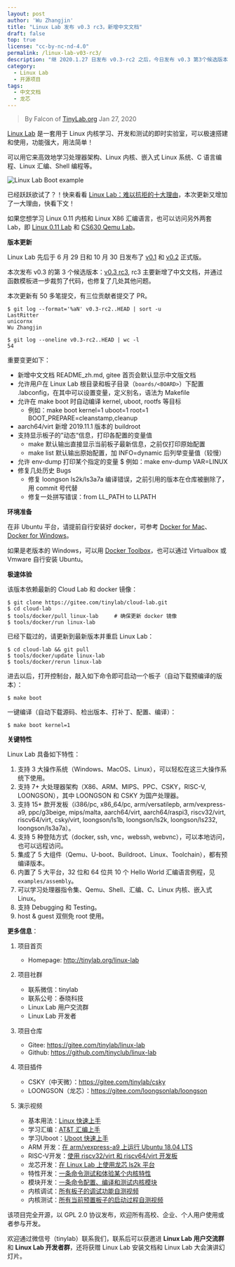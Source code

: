```yaml
---
layout: post
author: 'Wu Zhangjin'
title: "Linux Lab 发布 v0.3 rc3，新增中文文档"
draft: false
top: true
license: "cc-by-nc-nd-4.0"
permalink: /linux-lab-v03-rc3/
description: "继 2020.1.27 日发布 v0.3-rc2 之后，今日发布 v0.3 第3个候选版本，添加中文文档。"
category:
  - Linux Lab
  - 开源项目
tags:
  - 中文文档
  - 龙芯
---
```


> By Falcon of [TinyLab.org][1]
> Jan 27, 2020

[Linux Lab](http://tinylab.org/linux-lab) 是一套用于 Linux 内核学习、开发和测试的即时实验室，可以极速搭建和使用，功能强大，用法简单！

可以用它来高效地学习处理器架构、Linux 内核、嵌入式 Linux 系统、C 语言编程、Linux 汇编、Shell 编程等。

![Linux Lab Boot example](/wp-content/uploads/2019/12/linux-lab.jpg)

已经跃跃欲试了？！快来看看 [Linux Lab：难以抗拒的十大理由](https://tinylab.org/why-linux-lab/)，本次更新又增加了一大理由，快看下文！

如果您想学习 Linux 0.11 内核和 Linux X86 汇编语言，也可以访问另外两套 Lab，即 [Linux 0.11 Lab](http://tinylab.org/linux-0.11-lab) 和 [CS630 Qemu Lab](http://tinylab.org/cs630-qemu-lab)。

**版本更新**

Linux Lab 先后于 6 月 29 日和 10 月 30 日发布了 [v0.1](https://gitee.com/tinylab/linux-lab/tree/v0.1) 和 [v0.2](https://gitee.com/tinylab/linux-lab/tree/v0.2/) 正式版。

本次发布 v0.3 的第 3 个候选版本：[v0.3 rc3](https://gitee.com/tinylab/linux-lab/tree/v0.3-rc3/), rc3 主要新增了中文文档，并通过函数模板进一步裁剪了代码，也修复了几处其他问题。

本次更新有 50 多笔提交，有三位贡献者提交了 PR。

    $ git log --format='%aN' v0.3-rc2..HEAD | sort -u
    LastRitter
    unicornx
    Wu Zhangjin

    $ git log --oneline v0.3-rc2..HEAD | wc -l
    54

重要变更如下：

* 新增中文文档 README_zh.md, gitee 首页会默认显示中文版文档
* 允许用户在 Linux Lab 根目录和板子目录（`boards/<BOARD>`）下配置 .labconfig，在其中可以设置变量，定义别名，语法为 Makefile
* 允许在 make boot 时自动编译 kernel, uboot, rootfs 等目标
    * 例如：make boot kernel=1 uboot=1 root=1 BOOT_PREPARE=cleanstamp,cleanup
* aarch64/virt 新增 2019.11.1 版本的 buildroot
* 支持显示板子的”动态“信息，打印各配置的变量值
    * make 默认输出直接显示当前板子最新信息，之前仅打印原始配置
    * make list 默认输出原始配置，加 INFO=dynamic 后列举变量值（较慢）
* 允许 env-dump 打印某个指定的变量
    $ 例如：make env-dump VAR=LINUX
* 修复几处历史 Bugs
    * 修复 loongson ls2k/ls3a7a 编译错误，之前引用的版本在仓库被删除了，用 commit 号代替
    * 修复一处拼写错误：from LL_PATH to LLPATH


**环境准备**

在非 Ubuntu 平台，请提前自行安装好 docker，可参考 [Docker for Mac](https://docs.docker.com/docker-for-mac/)、[Docker for Windows](https://docs.docker.com/docker-for-windows/)。

如果是老版本的 Windows，可以用 [Docker Toolbox](https://docs.docker.com/toolbox/overview/)，也可以通过 Virtualbox 或 Vmware 自行安装 Ubuntu。

**极速体验**

该版本依赖最新的 Cloud Lab 和 docker 镜像：

    $ git clone https://gitee.com/tinylab/cloud-lab.git
    $ cd cloud-lab
    $ tools/docker/pull linux-lab     # 确保更新 docker 镜像
    $ tools/docker/run linux-lab

已经下载过的，请更新到最新版本并重启 Linux Lab：

    $ cd cloud-lab && git pull
    $ tools/docker/update linux-lab
    $ tools/docker/rerun linux-lab

进去以后，打开控制台，敲入如下命令即可启动一个板子（自动下载预编译的版本）：

    $ make boot

一键编译（自动下载源码、检出版本、打补丁、配置、编译）：

    $ make boot kernel=1


**关键特性**

Linux Lab 具备如下特性：

1. 支持 3 大操作系统（Windows、MacOS、Linux），可以轻松在这三大操作系统下使用。
2. 支持 7+ 大处理器架构（X86、ARM、MIPS、PPC、CSKY，RISC-V, LOONGSON），其中 LOONGSON 和 CSKY 为国产处理器。
3. 支持 15+ 款开发板（i386/pc, x86_64/pc, arm/versatilepb, arm/vexpress-a9, ppc/g3beige, mips/malta, aarch64/virt, aarch64/raspi3, riscv32/virt, riscv64/virt, csky/virt, loongson/ls1b, loongson/ls2k, loongson/ls232, loongson/ls3a7a）。
4. 支持 5 种登陆方式（docker, ssh, vnc，webssh, webvnc），可以本地访问，也可以远程访问。
5. 集成了 5 大组件（Qemu、U-boot、Buildroot、Linux、Toolchain），都有预编译版本。
6. 内置了 5 大平台，32 位和 64 位共 10 个 Hello World 汇编语言例程，见 `examples/assembly`。
7. 可以学习处理器指令集、Qemu、Shell、汇编、C、Linux 内核、嵌入式 Linux。
8. 支持 Debugging 和 Testing。
9. host & guest 双侧免 root 使用。

**更多信息**：

1. 项目首页
    - Homepage: <http://tinylab.org/linux-lab>

2. 项目社群
    - 联系微信：tinylab
    - 联系公号：泰晓科技
    - Linux Lab 用户交流群
    - Linux Lab 开发者

3. 项目仓库
    - Gitee: <https://gitee.com/tinylab/linux-lab>
    - Github:  <https://github.com/tinyclub/linux-lab>

4. 项目插件
    - CSKY（中天微）：<https://gitee.com/tinylab/csky>
    - LOONGSON（龙芯）：<https://gitee.com/loongsonlab/loongson>

5. 演示视频
    - 基本用法：[Linux 快速上手](http://showterm.io/6fb264246580281d372c6)
    - 学习汇编：[AT&T 汇编上手](http://showterm.io/0f0c2a6e754702a429269)
    - 学习Uboot：[Uboot 快速上手](http://showterm.io/11f5ae44b211b56a5d267)
    - ARM 开发：[在 arm/vexpress-a9 上运行 Ubuntu 18.04 LTS](http://showterm.io/c351abb6b1967859b7061)
    - RISC-V开发：[使用 riscv32/virt 和 riscv64/virt 开发板](http://showterm.io/37ce75e5f067be2cc017f)
    - 龙芯开发：[在 Linux Lab 上使用龙芯 ls2k 平台](http://showterm.io/1eca85a09775fd212d827)
    - 特性开发：[一条命令测试和体验某个内核特性](http://showterm.io/7edd2e51e291eeca59018)
    - 模块开发：[一条命令配置、编译和测试内核模块](http://showterm.io/26b78172aa926a316668d)
    - 内核调试：[所有板子的调试功能自测视频](http://showterm.io/0255c6a8b7d16dc116cbe)
    - 内核测试：[所有当前预置板子的启动过程自测视频](http://showterm.io/8cd2babf19e0e4f90897e)


该项目完全开源，以 GPL 2.0 协议发布，欢迎所有高校、企业、个人用户使用或者参与开发。

欢迎通过微信号（tinylab）联系我们，联系后可以获邀进 **Linux Lab 用户交流群** 和 **Linux Lab 开发者群**，还将获赠 Linux Lab 安装文档和 Linux Lab 大会演讲幻灯片。



[1]: http://tinylab.org
